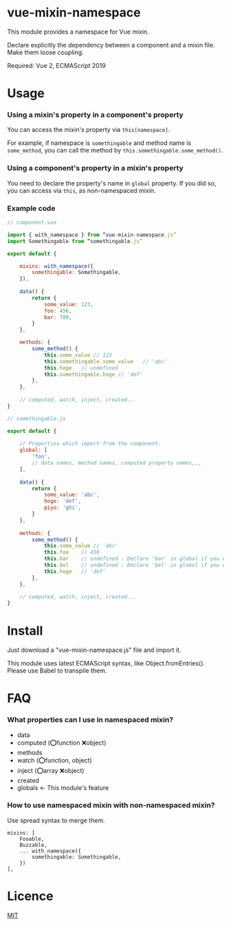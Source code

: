 # vue-mixin-namespace
This module provides a namespace for Vue mixin.

Declare explicitly the dependency between a component and a mixin file. Make them loose coupling.

Required: Vue 2, ECMAScript 2019


# Usage
### Using a mixin's property in a component's property
You can access the mixin's property via `this[namespace]`.

For example, if namespace is `somethingable` and method name is `some_method`, you can call the method by `this.somethingable.some_method()`.


### Using a component's property in a mixin's property
You need to declare the property's name in `global` property. If you did so, you can access via `this`, as non-namespaced mixin.

### Example code

```JavaScript
// component.vue

import { with_namespace } from “vue-mixin-namespace.js”
import Somethingable from “somethingable.js”

export default {

	mixins: with_namespace({
		somethingable: Somethingable,
	}),
	
	data() {
		return {
			some_value: 123,
			foo: 456,
			bar: 789,
		}
	},

	methods: {
		some_method() {
			this.some_value	// 123
			this.somethingable.some_value	// 'abc'
			this.hoge	// undefined
			this.somethingable.hoge	// 'def'
		},
	},
	
	// computed, watch, inject, created...
}
```

```JavaScript
// somethingable.js

export default {
	
	// Properties which import from the component.
	global: [
		'foo',
		// data names, method names, computed property names,,,
	],
	
	data() {
		return {
			some_value: 'abc',
			hoge: 'def',
			piyo: 'ghi',
		}
	},
	
	methods: {
		some_method() {
			this.some_value	// 'abc'
			this.foo	// 456
			this.bar	// undefined : Declare 'bar' in global if you want to use.
			this.$el	// undefined : Declare '$el' in global if you want to use.
			this.hoge	// 'def'
		},
	},
	
	// computed, watch, inject, created...
}
```


# Install
Just download a "vue-mixin-namespace.js" file and import it.

This module uses latest ECMAScript syntax, like Object.fromEntries(). Please use Babel to transpile them.


# FAQ

### What properties can I use in namespaced mixin?
- data
- computed (⭕️function ❌object)
- methods
- watch (⭕️function, object)
- inject (⭕️array ❌object)
- created
- globals ← This module's feature

### How to use namespaced mixin with non-namespaced mixin?
Use spread syntax to merge them.

```
mixins: [
	Fooable,
	Buzzable,
	... with_namespace({
		somethingable: Somethingable,
	})
],
```


# Licence
[MIT](https://opensource.org/licenses/mit-license.php)
